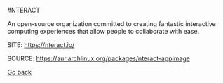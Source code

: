 #NTERACT

 An open-source organization committed to creating fantastic interactive 
 computing experiences that allow people to collaborate with ease.

 SITE: https://nteract.io/

 SOURCE: https://aur.archlinux.org/packages/nteract-appimage

 [Go back](https://portable-linux-apps.github.io/apps.html)
